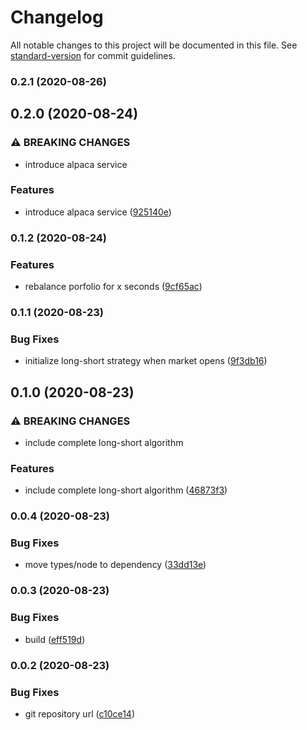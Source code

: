 # Changelog

All notable changes to this project will be documented in this file. See [standard-version](https://github.com/conventional-changelog/standard-version) for commit guidelines.

### 0.2.1 (2020-08-26)

## 0.2.0 (2020-08-24)


### ⚠ BREAKING CHANGES

* introduce alpaca service

### Features

* introduce alpaca service ([925140e](https://github.com/danielivert/trading-bot/commit/925140eb11e7490bfd2f329da403e954c5c0a126))

### 0.1.2 (2020-08-24)


### Features

* rebalance porfolio for x seconds ([9cf65ac](https://github.com/danielivert/trading-bot/commit/9cf65acfcb65807698b061362a3d1fb66920d55a))

### 0.1.1 (2020-08-23)


### Bug Fixes

* initialize long-short strategy when market opens ([9f3db16](https://github.com/danielivert/trading-bot/commit/9f3db16475726ee4b15556492ba45ef0732cb2dd))

## 0.1.0 (2020-08-23)


### ⚠ BREAKING CHANGES

* include complete long-short algorithm

### Features

* include complete long-short algorithm ([46873f3](https://github.com/danielivert/trading-bot/commit/46873f369264f5151ffa63e5010a53cddb77448b))

### 0.0.4 (2020-08-23)


### Bug Fixes

* move types/node to dependency ([33dd13e](https://github.com/danielivert/trading-bot/commit/33dd13e66723d53a49499590fa851803ed2fad3d))

### 0.0.3 (2020-08-23)


### Bug Fixes

* build ([eff519d](https://github.com/danielivert/trading-bot/commit/eff519d90242c1278d7cf346b8c8d736208bf4c2))

### 0.0.2 (2020-08-23)


### Bug Fixes

* git repository url ([c10ce14](https://github.com/danielivert/trading-bot/commit/c10ce14af1785faa9423e591fa941541031eb8df))
